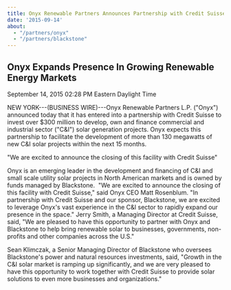 ```yaml
---
title: Onyx Renewable Partners Announces Partnership with Credit Suisse to Invest over $300 Million in C&I Solar Projects
date: '2015-09-14'
about:
  - "/partners/onyx"
  - "/partners/blackstone"
---
```


## Onyx Expands Presence In Growing Renewable Energy Markets

September 14, 2015 02:28 PM Eastern Daylight Time

NEW YORK---(BUSINESS WIRE)---Onyx Renewable Partners L.P. ("Onyx") announced today that it has entered into a partnership with Credit Suisse to invest over $300 million to develop, own and finance commercial and industrial sector ("C&I") solar generation projects. Onyx expects this partnership to facilitate the development of more than 130 megawatts of new C&I solar projects within the next 15 months.

"We are excited to announce the closing of this facility with Credit Suisse"

Onyx is an emerging leader in the development and financing of C&I and small scale utility solar projects in North American markets and is owned by funds managed by Blackstone.  "We are excited to announce the closing of this facility with Credit Suisse," said Onyx CEO Matt Rosenblum. "In partnership with Credit Suisse and our sponsor, Blackstone, we are excited to leverage Onyx's vast experience in the C&I sector to rapidly expand our presence in the space."
Jerry Smith, a Managing Director at Credit Suisse, said, "We are pleased to have this opportunity to partner with Onyx and Blackstone to help bring renewable solar to businesses, governments, non-profits and other companies across the U.S."

Sean Klimczak, a Senior Managing Director of Blackstone who oversees Blackstone's power and natural resources investments, said, "Growth in the C&I solar market is ramping up significantly, and we are very pleased to have this opportunity to work together with Credit Suisse to provide solar solutions to even more businesses and organizations."
